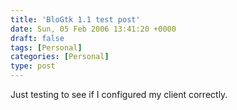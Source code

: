 ```yaml
---
title: 'BloGtk 1.1 test post'
date: Sun, 05 Feb 2006 13:41:20 +0000
draft: false
tags: [Personal]
categories: [Personal]
type: post
---
```


Just testing to see if I configured my client correctly.